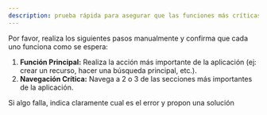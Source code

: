 ```yaml
---
description: prueba rápida para asegurar que las funciones más críticas están operativas.
---
```


Por favor, realiza los siguientes pasos manualmente y confirma que cada uno funciona como se espera:

1.  **Función Principal:** Realiza la acción más importante de la aplicación (ej: crear un recurso, hacer una búsqueda principal, etc.).
2.  **Navegación Crítica:** Navega a 2 o 3 de las secciones más importantes de la aplicación.

Si algo falla, indica claramente cual es el error y propon una solución
